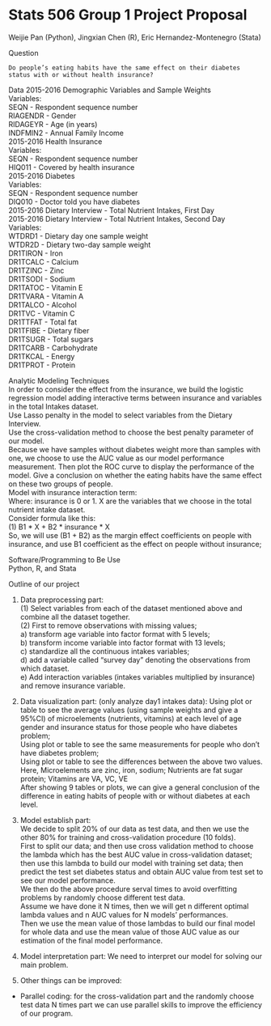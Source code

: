# Stats 506 Group 1 Project Proposal

Weijie Pan (Python),
Jingxian Chen (R),
Eric Hernandez-Montenegro (Stata)

Question

`Do people’s eating habits have the same effect on their diabetes status with or without health insurance?`

Data
2015-2016 Demographic Variables and Sample Weights  
Variables:  
SEQN - Respondent sequence number  
RIAGENDR - Gender  
RIDAGEYR - Age (in years)  
INDFMIN2  - Annual Family Income    
2015-2016 Health Insurance     
Variables:   
SEQN - Respondent sequence number   
HIQ011 - Covered by health insurance  
2015-2016 Diabetes  
Variables:  
SEQN - Respondent sequence number  
DIQ010 - Doctor told you have diabetes  
2015-2016 Dietary Interview - Total Nutrient Intakes, First Day  
2015-2016 Dietary Interview - Total Nutrient Intakes, Second Day  
Variables:  
WTDRD1 - Dietary day one sample weight  
WTDR2D - Dietary two-day sample weight  
DR1TIRON - Iron  
DR1TCALC - Calcium  
DR1TZINC - Zinc  
DR1TSODI - Sodium  
DR1TATOC - Vitamin E  
DR1TVARA - Vitamin A  
DR1TALCO - Alcohol  
DR1TVC - Vitamin C  
DR1TTFAT - Total fat  
DR1TFIBE - Dietary fiber  
DR1TSUGR - Total sugars  
DR1TCARB - Carbohydrate  
DR1TKCAL - Energy  
DR1TPROT - Protein  

Analytic Modeling Techniques  
In order to consider the effect from the insurance, we build the logistic regression model adding interactive terms between insurance and variables in the total Intakes dataset.   
Use Lasso penalty in the model to select variables from the Dietary Interview.    
Use the cross-validation method to choose the best penalty parameter of our model.   
Because we have samples without diabetes weight more than samples with one, we choose to use the AUC value as our model performance measurement. Then plot the ROC curve to display the performance of the model. Give a conclusion on whether the eating habits have the same effect on these two groups of people.    
Model with insurance interaction term:   
Where: insurance is 0 or 1. X are the variables that we choose in the total nutrient intake dataset.  
Consider formula like this:   
(1) B1 * X + B2 * insurance * X  
So, we will use (B1 + B2) as the margin effect coefficients on people with insurance, and use B1 coefficient as the effect on people without insurance;   


Software/Programming to Be Use  
Python, R, and Stata  



Outline of our project  
1.	Data preprocessing part:   
(1)	Select variables from each of the dataset mentioned above and combine all the dataset together.   
(2)	First to remove observations with missing values;    
a)	transform age variable into factor format with 5 levels;    
b)	transform income variable into factor format with 13 levels;    
c)	standardize all the continuous intakes variables;    
d)	add a variable called “survey day” denoting the observations from which dataset.   
e)	Add interaction variables (intakes variables multiplied by insurance) and remove insurance variable.   

2.	Data visualization part: (only analyze day1 intakes data):
Using plot or table to see the average values (using sample weights and give a 95%CI) of microelements (nutrients, vitamins) at each level of age gender and insurance status for those people who have diabetes problem;   
Using plot or table to see the same measurements for people who don’t have diabetes problem;   
Using plot or table to see the differences between the above two values.   
Here, Microelements are zinc, iron, sodium; Nutrients are fat sugar protein; Vitamins are VA, VC, VE   
After showing 9 tables or plots, we can give a general conclusion of the difference in eating habits of people with or without diabetes at each level.   

3.	Model establish part:   
We decide to split 20% of our data as test data, and then we use the other 80% for training and cross-validation procedure (10 folds).   
First to split our data; and then use cross validation method to choose the lambda which has the best AUC value in cross-validation dataset; then use this lambda to build our model with training set data; then predict the test set diabetes status and obtain AUC value from test set to see our model performance.   
We then do the above procedure serval times to avoid overfitting problems by randomly choose different test data.    
Assume we have done it N times, then we will get n different optimal lambda values and n AUC values for N models’ performances.    
Then we use the mean value of those lambdas to build our final model for whole data and use the mean value of those AUC value as our estimation of the final model performance.   

4.	Model interpretation part: 
We need to interpret our model for solving our main problem.

5.	Other things can be improved:  
*	Parallel coding: for the cross-validation part and the randomly choose test data N times part we can use parallel skills to improve the efficiency of our program.


